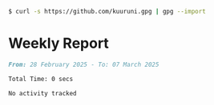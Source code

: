 ```bash
$ curl -s https://github.com/kuuruni.gpg | gpg --import
```

# Weekly Report

<!--START_SECTION:waka-->

```md
From: 28 February 2025 - To: 07 March 2025

Total Time: 0 secs

No activity tracked
```

<!--END_SECTION:waka-->
